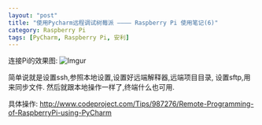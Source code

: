 ```yaml
---
layout: "post"
title: "使用Pycharm远程调试树莓派 ———— Raspberry Pi 使用笔记(6)"
category: Raspberry Pi
tags: [PyCharm, Raspberry Pi, 安利]
---
```


连接Pi的效果图:
![Imgur](http://i.imgur.com/zFIIWNC.png)

简单说就是设置ssh,参照本地设置,设置好远端解释器,远端项目目录,
设置sftp,用来同步文件.
然后就跟本地操作一样了,终端什么也可用.

具体操作:
http://www.codeproject.com/Tips/987276/Remote-Programming-of-RaspberryPi-using-PyCharm
